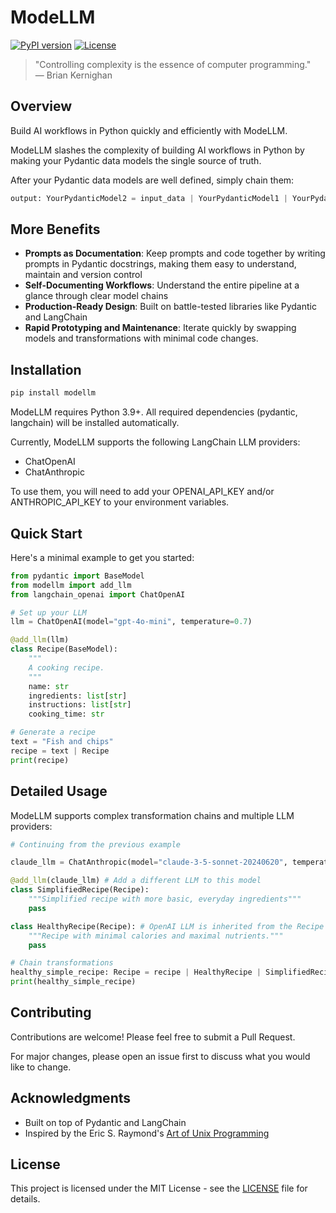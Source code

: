 
# ModeLLM

[![PyPI version](https://badge.fury.io/py/modellm.svg)](https://badge.fury.io/py/modellm)
[![License](https://img.shields.io/badge/License-MIT-blue.svg)](https://opensource.org/licenses/MIT)

> "Controlling complexity is the essence of computer programming."  
> — Brian Kernighan

## Overview

Build AI workflows in Python quickly and efficiently with ModeLLM.

ModeLLM slashes the complexity of building AI workflows in Python
by making your Pydantic data models the single source of truth.

After your Pydantic data models are well defined, simply chain them:

```python
output: YourPydanticModel2 = input_data | YourPydanticModel1 | YourPydanticModel2
```

## More Benefits

- **Prompts as Documentation**: Keep prompts and code together by writing prompts in Pydantic docstrings, making them easy to understand, maintain and version control
- **Self-Documenting Workflows**: Understand the entire pipeline at a glance through clear model chains
- **Production-Ready Design**: Built on battle-tested libraries like Pydantic and LangChain
- **Rapid Prototyping and Maintenance**: Iterate quickly by swapping models and transformations with minimal code changes. 

## Installation

```bash
pip install modellm
```

ModeLLM requires Python 3.9+. All required dependencies (pydantic, langchain) will be installed automatically.

Currently, ModeLLM supports the following LangChain LLM providers:
- ChatOpenAI
- ChatAnthropic

To use them, you will need to add your 
OPENAI_API_KEY and/or ANTHROPIC_API_KEY to your environment variables.

## Quick Start

Here's a minimal example to get you started:

```python
from pydantic import BaseModel
from modellm import add_llm
from langchain_openai import ChatOpenAI

# Set up your LLM
llm = ChatOpenAI(model="gpt-4o-mini", temperature=0.7)

@add_llm(llm)
class Recipe(BaseModel):
    """
    A cooking recipe.
    """
    name: str
    ingredients: list[str]
    instructions: list[str]
    cooking_time: str

# Generate a recipe
text = "Fish and chips"
recipe = text | Recipe
print(recipe)
```

## Detailed Usage

ModeLLM supports complex transformation chains and multiple LLM providers:

```python
# Continuing from the previous example

claude_llm = ChatAnthropic(model="claude-3-5-sonnet-20240620", temperature=0.2)

@add_llm(claude_llm) # Add a different LLM to this model
class SimplifiedRecipe(Recipe):
    """Simplified recipe with more basic, everyday ingredients"""
    pass

class HealthyRecipe(Recipe): # OpenAI LLM is inherited from the Recipe
    """Recipe with minimal calories and maximal nutrients.""" 
    pass

# Chain transformations
healthy_simple_recipe: Recipe = recipe | HealthyRecipe | SimplifiedRecipe
print(healthy_simple_recipe)
```

## Contributing

Contributions are welcome! Please feel free to submit a Pull Request. 

For major changes, please open an issue first to discuss what you would like to change.

## Acknowledgments

- Built on top of Pydantic and LangChain
- Inspired by the Eric S. Raymond's [Art of Unix Programming](http://www.catb.org/~esr/writings/taoup/html/)

## License

This project is licensed under the MIT License - see the [LICENSE](LICENSE) file for details.

